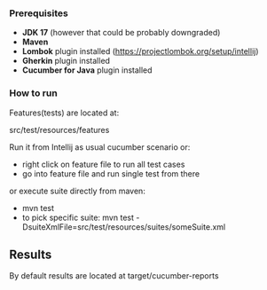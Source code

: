 ### Prerequisites
* **JDK 17** (however that could be probably downgraded)
* **Maven**
* **Lombok** plugin installed (https://projectlombok.org/setup/intellij) 
* **Gherkin** plugin installed 
* **Cucumber for Java** plugin installed 

### How to run

Features(tests) are located at:

src/test/resources/features


Run it from Intellij as usual cucumber scenario or:
* right click on feature file to run all test cases
* go into feature file and run single test from there

or execute suite directly from maven:
* mvn test
* to pick specific suite: mvn test -DsuiteXmlFile=src/test/resources/suites/someSuite.xml

## Results
By default results are located at target/cucumber-reports
